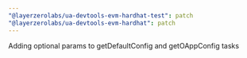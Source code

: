 ```yaml
---
"@layerzerolabs/ua-devtools-evm-hardhat-test": patch
"@layerzerolabs/ua-devtools-evm-hardhat": patch
---
```


Adding optional params to getDefaultConfig and getOAppConfig tasks
